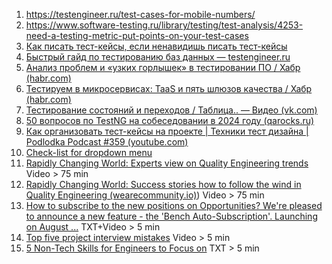 1. https://testengineer.ru/test-cases-for-mobile-numbers/
2. https://www.software-testing.ru/library/testing/test-analysis/4253-need-a-testing-metric-put-points-on-your-test-cases
3. [Как писать тест-кейсы, если ненавидишь писать тест-кейсы](https://testengineer.ru/how-to-write-test-cases-when-you-hate-to/)
4. [Быстрый гайд по тестированию баз данных — testengineer.ru](https://testengineer.ru/database-testing-quick-guide-for-qa/)
5. [Анализ проблем и «узких горлышек» в тестировании ПО / Хабр (habr.com)](https://habr.com/ru/articles/834754/)
6. [Тестируем в микросервисах: TaaS и пять шлюзов качества / Хабр (habr.com)](https://habr.com/ru/companies/avito/articles/835060/)
7. [Тестирование состояний и переходов / Таблица.. — Видео (vk.com)](https://vk.com/video-211574547_456239311)
8. [50 вопросов по TestNG на собеседовании в 2024 году (qarocks.ru)](https://qarocks.ru/50-interview-questions-about-testng/)
9. [Как организовать тест-кейсы на проекте | Техники тест дизайна | Podlodka Podcast #359 (youtube.com)](https://www.youtube.com/watch?v=pMM60qck3hc)
10. [Check-list for dropdown menu](https://qarocks.ru/checklist-for-dropdown/)
11. [Rapidly Changing World: Experts view on Quality Engineering trends](https://wearecommunity.io/events/DruXvhp0Nq/talks/79779) Video > 75 min
12. [Rapidly Changing World: Success stories how to follow the wind in Quality Engineering (wearecommunity.io)](https://wearecommunity.io/events/DruXvhp0Nq/talks/79780)) Video > 75 min
13. [How to subscribe to the new positions on Opportunities? We're pleased to announce a new feature - the 'Bench Auto-Subscription'. Launching on August ...](https://engage.cloud.microsoft/main/org/epam.com/threads/eyJfdHlwZSI6IlRocmVhZCIsImlkIjoiMjk1OTUzNzQ4Nzg3MjAwMCJ9?trk_copy_link=V2_HTML) TXT+Video > 5 min
14. [Top five project interview mistakes](https://engage.cloud.microsoft/main/org/epam.com/threads/eyJfdHlwZSI6IlRocmVhZCIsImlkIjoiMjg1MjE0MzM1ODMzNzAyNCJ9?trk_copy_link=V2_HTML) Video > 5 min
15. [5 Non-Tech Skills for Engineers to Focus on](https://engage.cloud.microsoft/main/org/epam.com/threads/eyJfdHlwZSI6IlRocmVhZCIsImlkIjoiMjk5MjUxNDI1NjkyMDU3NiJ9?trk_copy_link=V2_HTML) TXT > 5 min